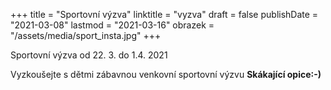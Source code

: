 +++
title = "Sportovní výzva"
linktitle = "vyzva"
draft = false
publishDate = "2021-03-08"
lastmod = "2021-03-16"
obrazek = "/assets/media/sport_insta.jpg"
+++

Sportovní výzva od 22. 3. do 1.4. 2021  

Vyzkoušejte s dětmi zábavnou venkovní sportovní výzvu **Skákající opice:-)**  
